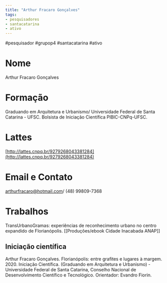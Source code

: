 ```yaml
---
title: "Arthur Fracaro Gonçalves"
tags: 
- pesquisadores
- santacatarina
- ativo
---
```


#pesquisador #grupop4 #santacatarina #ativo 

# Nome
Arthur Fracaro Gonçalves
# Formação
Graduando em Arquitetura e Urbanismo/ Universidade Federal de Santa Catarina - UFSC. Bolsista de Iniciação Científica PIBIC-CNPq-UFSC.
# Lattes
[http://lattes.cnpq.br/9279268043381284](http://lattes.cnpq.br/9279268043381284)
# Email e Contato
[arthurfracaro@hotmail.com](mailto:arthurfracaro@hotmail.com)/ (48) 99809-7368
# Trabalhos
TransUrbanoGramas: experiências de reconhecimento urbano no centro expandido de Florianópolis. 
[[Produções/ebook Cidade Inacabada ANAP]]

## Iniciação científica

Arthur Fracaro Gonçalves. Florianópolis: entre grafites e lugares à margem. 2020. Iniciação Científica. (Graduando em Arquitetura e Urbanismo) - Universidade Federal de Santa Catarina, Conselho Nacional de Desenvolvimento Científico e Tecnológico. Orientador: Evandro Fiorin.